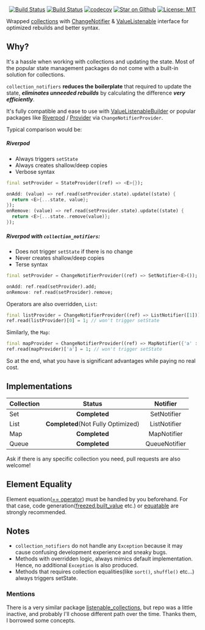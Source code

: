 <p align="center">
<a href="https://pub.dev/packages/collection_notifiers"><img src="https://img.shields.io/pub/v/collection_notifiers.svg" alt="Build Status"></a>
<a href="https://github.com/esenmx/collection_notifiers/actions"><img src="https://github.com/esenmx/collection_notifiers/workflows/Build/badge.svg" alt="Build Status"></a>
<a href="https://codecov.io/gh/esenmx/collection_notifiers"><img src="https://codecov.io/gh/esenmx/collection_notifiers/branch/master/graph/badge.svg" alt="codecov"></a>
<a href="https://github.com/esenmx/collection_notifiers"><img src="https://img.shields.io/github/stars/esenmx/collection_notifiers.svg?style=flat&logo=github&colorB=deeppink&label=stars" alt="Star on Github"></a>
<a href="https://opensource.org/licenses/MIT"><img src="https://img.shields.io/badge/license-MIT-purple.svg" alt="License: MIT"></a>

<p align="center">

Wrapped [collections][collections] with [ChangeNotifier][ChangeNotifier] & [ValueListenable][ValueListenable] 
interface for optimized rebuilds and better syntax.

## Why?
It's a hassle when working with collections and updating the state. Most of the popular state management packages do not
come with a built-in solution for collections.

`collection_notifiers` **reduces the boilerplate** that required to update the state, _**eliminates unneeded rebuilds**_
by calculating the difference _**very efficiently**_.

It's fully compatible and ease to use with
[ValueListenableBuilder][ValueListenableBuilder] or popular packages like [Riverpod][Riverpod] / [Provider][Provider]
via `ChangeNotifierProvider`.

Typical comparison would be:

##### Riverpod
- Always triggers `setState`
- Always creates shallow/deep copies
- Verbose syntax
```dart
final setProvider = StateProvider((ref) => <E>{});
```
```dart
onAdd: (value) => ref.read(setProvider.state).update((state) {
  return <E>{...state, value};
});
onRemove: (value) => ref.read(setProvider.state).update((state) {
  return <E>{...state..remove(value)};
});
```

##### Riverpod with `collection_notifiers`:
- Does not trigger `setState` if there is no change
- Never creates shallow/deep copies
- Terse syntax
```dart
final setProvider = ChangeNotifierProvider((ref) => SetNotifier<E>());
```
```dart
onAdd: ref.read(setProvider).add;
onRemove: ref.read(setProvider).remove;
```

Operators are also overridden, `List`:
```dart
final listProvider = ChangeNotifierProvider((ref) => ListNotifier([1]));
ref.read(listProvider)[0] = 1; // won't trigger setState
```

Similarly, the `Map`:
```dart
final mapProvider = ChangeNotifierProvider((ref) => MapNotifier({'a' : 1}));
ref.read(mapProvider)['a'] = 1; // won't trigger setState
```

So at the end, what you have is significant advantages while paying no real cost.

## Implementations

| Collection |               Status               |   Notifier    |
|------------|:----------------------------------:|:-------------:|
| Set        |           **Completed**            |  SetNotifier  |  
| List       | **Completed**(Not Fully Optimized) | ListNotifier  |
| Map        |           **Completed**            |  MapNotifier  |
| Queue      |           **Completed**            | QueueNotifier |

Ask if there is any specific collection you need, pull requests are also welcome!

## Element Equality

Element equation([== operator](https://api.dart.dev/stable/2.13.4/dart-core/Object/operator_equals.html)) must be
handled by you beforehand. For that case, code generation([freezed][freezed],[built_value][built_value] etc.) or
[equatable][equatable] are strongly
recommended.

## Notes
* `collection_notifiers` do not handle any `Exception` because it may cause confusing development experience and sneaky
  bugs.
* Methods with overridden logic, always mimics default implementation. Hence, no additional `Exception` is
  also produced.
* Methods that requires collection equalities(like `sort()`, `shuffle()` etc...) always triggers setState.

### Mentions

There is a very similar package [listenable_collections](https://github.com/escamoteur/listenable_collections), but repo
was a little inactive, and probably I'll choose different path over the time. Thanks them, I borrowed some concepts.

[//]: # (Links)

[collections]: https://api.dart.dev/stable/dart-collection/dart-collection-library.html
[ChangeNotifier]: https://api.flutter.dev/flutter/foundation/ChangeNotifier-class.html
[ValueListenable]: https://api.flutter.dev/flutter/foundation/ValueListenable-class.html
[ValueListenableBuilder]: https://api.flutter.dev/flutter/widgets/ValueListenableBuilder-class.html
[Riverpod]: https://pub.dev/documentation/flutter_riverpod/latest/flutter_riverpod/ChangeNotifierProvider-class.html
[Provider]: https://pub.dev/documentation/provider/latest/provider/ChangeNotifierProvider-class.html
[== operator]: https://api.dart.dev/stable/2.13.4/dart-core/Object/operator_equals.html
[freezed]: https://pub.dev/packages/freezed
[built_value]: https://pub.dev/packages/built_value
[equatable]: https://pub.dev/packages/equatable
[listenable_collections]: https://github.com/escamoteur/listenable_collections